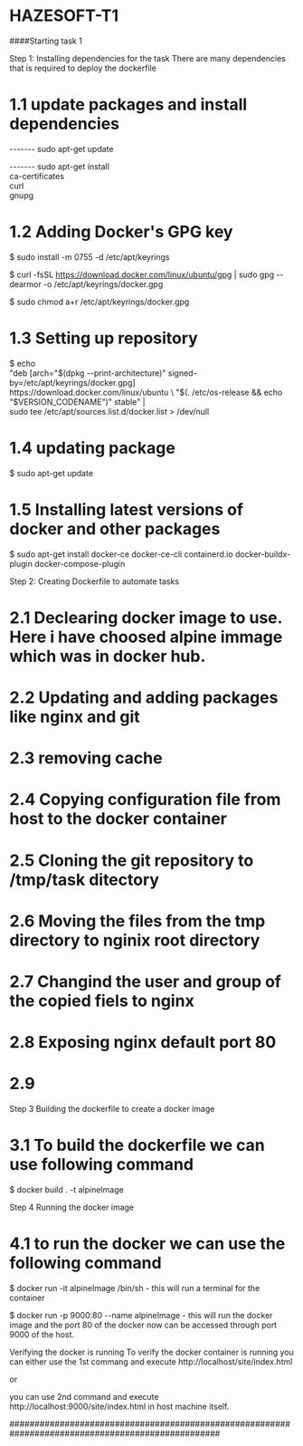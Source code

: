 # HAZESOFT-T1
####Starting task 1

Step 1:
Installing dependencies for the task
There are many dependencies that is required to deploy the dockerfile
# 1.1 update packages and install dependencies

-------	sudo apt-get update

-------	sudo apt-get install \
    	   ca-certificates \
    	   curl \
           gnupg

# 1.2 Adding Docker's GPG key

$ sudo install -m 0755 -d /etc/apt/keyrings

$ curl -fsSL https://download.docker.com/linux/ubuntu/gpg | sudo gpg --dearmor -o /etc/apt/keyrings/docker.gpg

$ sudo chmod a+r /etc/apt/keyrings/docker.gpg 

# 1.3 Setting up repository

$  echo \
  "deb [arch="$(dpkg --print-architecture)" signed-by=/etc/apt/keyrings/docker.gpg] https://download.docker.com/linux/ubuntu \
  "$(. /etc/os-release && echo "$VERSION_CODENAME")" stable" | \
  sudo tee /etc/apt/sources.list.d/docker.list > /dev/null

# 1.4 updating package
$  sudo apt-get update

# 1.5 Installing latest versions of docker and other packages

$ sudo apt-get install docker-ce docker-ce-cli containerd.io docker-buildx-plugin docker-compose-plugin


Step 2:
Creating Dockerfile to automate tasks

# 2.1 Declearing docker image to use. Here i have choosed alpine immage which was in docker hub.

# 2.2 Updating and adding packages like nginx and git 

# 2.3  removing cache 

# 2.4 Copying configuration file from host to the docker container

# 2.5 Cloning the git repository to /tmp/task ditectory 

# 2.6 Moving the files from the tmp directory to nginix root directory

# 2.7 Changind the user and group of the copied fiels to nginx

# 2.8  Exposing nginx default port 80 

# 2.9 


Step 3
Building the dockerfile to create a docker image

# 3.1 To build the dockerfile we can use following command

$ docker build . -t alpineImage

Step 4
Running the docker image

# 4.1 to run the docker we can use the following command

$ docker run -it alpineImage /bin/sh  - this will run a terminal for the container

$ docker run -p 9000:80 --name alpineImage - this will  run the docker image and the port 80 of the docker now can be accessed through port 9000 of the host.



Verifying the docker is running
To verify the docker container is running you can either use the 1st commang and execute
http://localhost/site/index.html

or

you can use 2nd command and execute http://localhost:9000/site/index.html in host machine itself.


##################################################################################################
